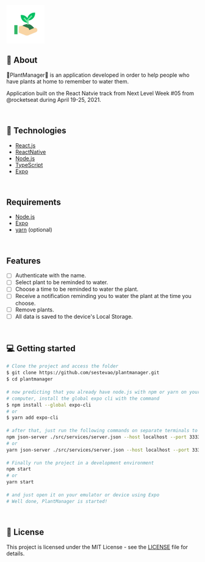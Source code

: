<div style="align-items:center">
  <img src="https://github.com/sestevao/plantmanager/blob/main/.github/icon.png?raw=true" alt="icon" width="100" />
</div>

## 👀 About 

🌱PlantManager🌱 is an application developed in order to help people who have plants at home to remember to water them.

Application built on the React Natvie track from Next Level Week #05 from @rocketseat during April 19-25, 2021.

<br>

## 🚀 Technologies

- [React.js](https://reactjs.org/)
- [ReactNative](https://reactnative.dev/)
- [Node.js](https://nodejs.org/en/)
- [TypeScript](https://www.typescriptlang.org/)
- [Expo](https://expo.io/)

<br>

## Requirements

- [Node.js](https://nodejs.org/en/)
- [Expo](https://expo.io/)
- [yarn](https://yarnpkg.com/) (optional)

<br>

## Features

- [ ] Authenticate with the name.
- [ ] Select plant to be reminded to water.
- [ ] Choose a time to be reminded to water the plant.
- [ ] Receive a notification reminding you to water the plant at the time you choose.
- [ ] Remove plants.
- [ ] All data is saved to the device's Local Storage.

<br>

## 💻 Getting started

```bash
# Clone the project and access the folder
$ git clone https://github.com/sestevao/plantmanager.git
$ cd plantmanager

# now predicting that you already have node.js with npm or yarn on your
# computer, install the global expo cli with the command
$ npm install --global expo-cli
# or
$ yarn add expo-cli

# after that, just run the following commands on separate terminals to run the fake server
npm json-server ./src/services/server.json --host localhost --port 3333 --delay 700
# or
yarn json-server ./src/services/server.json --host localhost --port 3333 --delay 700

# Finally run the project in a development environment
npm start
# or
yarn start

# and just open it on your emulator or device using Expo
# Well done, PlantManager is started!
```

<br>

## 📝 License

This project is licensed under the MIT License - see the [LICENSE](LICENSE) file for details.